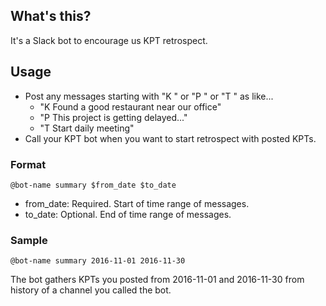 ## What's this?

It's a Slack bot to encourage us KPT retrospect.

## Usage

- Post any messages starting with "K " or "P " or "T " as like...
  - "K Found a good restaurant near our office"
  - "P This project is getting delayed..."
  - "T Start daily meeting"
- Call your KPT bot when you want to start retrospect with posted KPTs.

### Format

`@bot-name summary $from_date $to_date`

- from_date: Required. Start of time range of messages.
- to_date:   Optional. End of time range of messages.

### Sample

`@bot-name summary 2016-11-01 2016-11-30`

The bot gathers KPTs you posted from 2016-11-01 and 2016-11-30 from history of a channel you called the bot.

